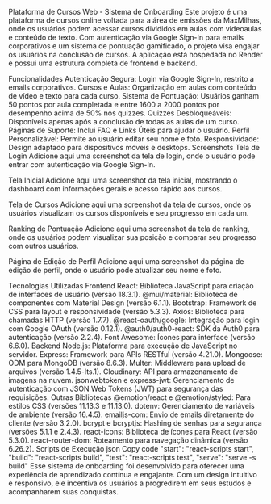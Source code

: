 Plataforma de Cursos Web - Sistema de Onboarding
Este projeto é uma plataforma de cursos online voltada para a área de emissões da MaxMilhas, onde os usuários podem acessar cursos divididos em aulas com videoaulas e conteúdo de texto. Com autenticação via Google Sign-In para emails corporativos e um sistema de pontuação gamificado, o projeto visa engajar os usuários na conclusão de cursos. A aplicação está hospedada no Render e possui uma estrutura completa de frontend e backend.

Funcionalidades
Autenticação Segura: Login via Google Sign-In, restrito a emails corporativos.
Cursos e Aulas: Organização em aulas com conteúdo de vídeo e texto para cada curso.
Sistema de Pontuação: Usuários ganham 50 pontos por aula completada e entre 1600 a 2000 pontos por desempenho acima de 50% nos quizzes.
Quizzes Desbloqueáveis: Disponíveis apenas após a conclusão de todas as aulas de um curso.
Páginas de Suporte: Inclui FAQ e Links Úteis para ajudar o usuário.
Perfil Personalizável: Permite ao usuário editar seu nome e foto.
Responsividade: Design adaptado para dispositivos móveis e desktops.
Screenshots
Tela de Login
Adicione aqui uma screenshot da tela de login, onde o usuário pode entrar com autenticação via Google Sign-In.

Tela Inicial
Adicione aqui uma screenshot da tela inicial, mostrando o dashboard com informações gerais e acesso rápido aos cursos.

Tela de Cursos
Adicione aqui uma screenshot da tela de cursos, onde os usuários visualizam os cursos disponíveis e seu progresso em cada um.

Ranking de Pontuação
Adicione aqui uma screenshot da tela de ranking, onde os usuários podem visualizar sua posição e comparar seu progresso com outros usuários.

Página de Edição de Perfil
Adicione aqui uma screenshot da página de edição de perfil, onde o usuário pode atualizar seu nome e foto.

Tecnologias Utilizadas
Frontend
React: Biblioteca JavaScript para criação de interfaces de usuário (versão 18.3.1).
@mui/material: Biblioteca de componentes com Material Design (versão 6.1.1).
Bootstrap: Framework de CSS para layout e responsividade (versão 5.3.3).
Axios: Biblioteca para chamadas HTTP (versão 1.7.7).
@react-oauth/google: Integração para login com Google OAuth (versão 0.12.1).
@auth0/auth0-react: SDK da Auth0 para autenticação (versão 2.2.4).
Font Awesome: Ícones para interface (versão 6.6.0).
Backend
Node.js: Plataforma para execução de JavaScript no servidor.
Express: Framework para APIs RESTful (versão 4.21.0).
Mongoose: ODM para MongoDB (versão 8.6.3).
Multer: Middleware para upload de arquivos (versão 1.4.5-lts.1).
Cloudinary: API para armazenamento de imagens na nuvem.
jsonwebtoken e express-jwt: Gerenciamento de autenticação com JSON Web Tokens (JWT) para segurança das requisições.
Outras Bibliotecas
@emotion/react e @emotion/styled: Para estilos CSS (versões 11.13.3 e 11.13.0).
dotenv: Gerenciamento de variáveis de ambiente (versão 16.4.5).
emailjs-com: Envio de emails diretamente do cliente (versão 3.2.0).
bcrypt e bcryptjs: Hashing de senhas para segurança (versões 5.1.1 e 2.4.3).
react-icons: Biblioteca de ícones para React (versão 5.3.0).
react-router-dom: Roteamento para navegação dinâmica (versão 6.26.2).
Scripts de Execução
json
Copy code
"start": "react-scripts start",
"build": "react-scripts build",
"test": "react-scripts test",
"serve": "serve -s build"
Esse sistema de onboarding foi desenvolvido para oferecer uma experiência de aprendizado contínua e engajante. Com um design intuitivo e responsivo, ele incentiva os usuários a progredirem em seus estudos e acompanharem suas conquistas.






